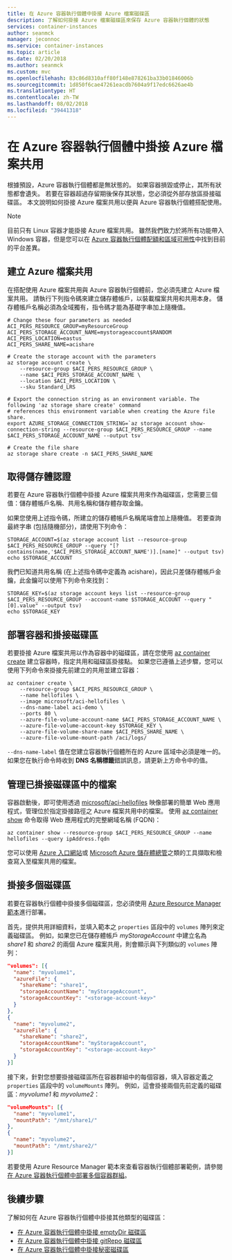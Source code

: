 ```yaml
---
title: 在 Azure 容器執行個體中掛接 Azure 檔案磁碟區
description: 了解如何掛接 Azure 檔案磁碟區來保存 Azure 容器執行個體的狀態
services: container-instances
author: seanmck
manager: jeconnoc
ms.service: container-instances
ms.topic: article
ms.date: 02/20/2018
ms.author: seanmck
ms.custom: mvc
ms.openlocfilehash: 83c86d8310aff80f148e878261ba33b01846006b
ms.sourcegitcommit: 1d850f6cae47261eacdb7604a9f17edc6626ae4b
ms.translationtype: HT
ms.contentlocale: zh-TW
ms.lasthandoff: 08/02/2018
ms.locfileid: "39441318"
---
```

# <a name="mount-an-azure-file-share-in-azure-container-instances"></a>在 Azure 容器執行個體中掛接 Azure 檔案共用

根據預設，Azure 容器執行個體都是無狀態的。 如果容器損毀或停止，其所有狀態都會遺失。 若要在容器超過存留期後保存其狀態，您必須從外部存放區掛接磁碟區。 本文說明如何掛接 Azure 檔案共用以便與 Azure 容器執行個體搭配使用。

> [!NOTE]
> 目前只有 Linux 容器才能掛接 Azure 檔案共用。 雖然我們致力於將所有功能帶入 Windows 容器，但是您可以在 [Azure 容器執行個體配額和區域可用性](container-instances-quotas.md)中找到目前的平台差異。

## <a name="create-an-azure-file-share"></a>建立 Azure 檔案共用

在搭配使用 Azure 檔案共用與 Azure 容器執行個體前，您必須先建立 Azure 檔案共用。 請執行下列指令碼來建立儲存體帳戶，以裝載檔案共用和共用本身。 儲存體帳戶名稱必須為全域獨有，指令碼才能為基礎字串加上隨機值。

```azurecli-interactive
# Change these four parameters as needed
ACI_PERS_RESOURCE_GROUP=myResourceGroup
ACI_PERS_STORAGE_ACCOUNT_NAME=mystorageaccount$RANDOM
ACI_PERS_LOCATION=eastus
ACI_PERS_SHARE_NAME=acishare

# Create the storage account with the parameters
az storage account create \
    --resource-group $ACI_PERS_RESOURCE_GROUP \
    --name $ACI_PERS_STORAGE_ACCOUNT_NAME \
    --location $ACI_PERS_LOCATION \
    --sku Standard_LRS

# Export the connection string as an environment variable. The following 'az storage share create' command
# references this environment variable when creating the Azure file share.
export AZURE_STORAGE_CONNECTION_STRING=`az storage account show-connection-string --resource-group $ACI_PERS_RESOURCE_GROUP --name $ACI_PERS_STORAGE_ACCOUNT_NAME --output tsv`

# Create the file share
az storage share create -n $ACI_PERS_SHARE_NAME
```

## <a name="get-storage-credentials"></a>取得儲存體認證

若要在 Azure 容器執行個體中掛接 Azure 檔案共用來作為磁碟區，您需要三個值：儲存體帳戶名稱、共用名稱和儲存體存取金鑰。

如果您使用上述指令碼，所建立的儲存體帳戶名稱尾端會加上隨機值。 若要查詢最終字串 (包括隨機部分)，請使用下列命令：

```azurecli-interactive
STORAGE_ACCOUNT=$(az storage account list --resource-group $ACI_PERS_RESOURCE_GROUP --query "[?contains(name,'$ACI_PERS_STORAGE_ACCOUNT_NAME')].[name]" --output tsv)
echo $STORAGE_ACCOUNT
```

我們已知道共用名稱 (在上述指令碼中定義為 acishare)，因此只差儲存體帳戶金鑰，此金鑰可以使用下列命令來找到：

```azurecli-interactive
STORAGE_KEY=$(az storage account keys list --resource-group $ACI_PERS_RESOURCE_GROUP --account-name $STORAGE_ACCOUNT --query "[0].value" --output tsv)
echo $STORAGE_KEY
```

## <a name="deploy-container-and-mount-volume"></a>部署容器和掛接磁碟區

若要掛接 Azure 檔案共用以作為容器中的磁碟區，請在您使用 [az container create][az-container-create] 建立容器時，指定共用和磁碟區掛接點。 如果您已遵循上述步驟，您可以使用下列命令來掛接先前建立的共用並建立容器：

```azurecli-interactive
az container create \
    --resource-group $ACI_PERS_RESOURCE_GROUP \
    --name hellofiles \
    --image microsoft/aci-hellofiles \
    --dns-name-label aci-demo \
    --ports 80 \
    --azure-file-volume-account-name $ACI_PERS_STORAGE_ACCOUNT_NAME \
    --azure-file-volume-account-key $STORAGE_KEY \
    --azure-file-volume-share-name $ACI_PERS_SHARE_NAME \
    --azure-file-volume-mount-path /aci/logs/
```

`--dns-name-label` 值在您建立容器執行個體所在的 Azure 區域中必須是唯一的。 如果您在執行命令時收到 **DNS 名稱標籤**錯誤訊息，請更新上方命令中的值。

## <a name="manage-files-in-mounted-volume"></a>管理已掛接磁碟區中的檔案

容器啟動後，即可使用透過 [microsoft/aci-hellofiles][aci-hellofiles] 映像部署的簡單 Web 應用程式，管理位於指定掛接路徑之 Azure 檔案共用中的檔案。 使用 [az container show][az-container-show] 命令取得 Web 應用程式的完整網域名稱 (FQDN)：

```azurecli-interactive
az container show --resource-group $ACI_PERS_RESOURCE_GROUP --name hellofiles --query ipAddress.fqdn
```

您可以使用 [Azure 入口網站][portal]或 [Microsoft Azure 儲存體總管][storage-explorer]之類的工具擷取和檢查寫入至檔案共用的檔案。

## <a name="mount-multiple-volumes"></a>掛接多個磁碟區

若要在容器執行個體中掛接多個磁碟區，您必須使用 [Azure Resource Manager 範本](/azure/templates/microsoft.containerinstance/containergroups)進行部署。

首先，提供共用詳細資料，並填入範本之 `properties` 區段中的 `volumes` 陣列來定義磁碟區。 例如，如果您已在儲存體帳戶 *myStorageAccount* 中建立名為 *share1* 和 *share2* 的兩個 Azure 檔案共用，則會顯示與下列類似的 `volumes` 陣列：

```json
"volumes": [{
  "name": "myvolume1",
  "azureFile": {
    "shareName": "share1",
    "storageAccountName": "myStorageAccount",
    "storageAccountKey": "<storage-account-key>"
  }
},
{
  "name": "myvolume2",
  "azureFile": {
    "shareName": "share2",
    "storageAccountName": "myStorageAccount",
    "storageAccountKey": "<storage-account-key>"
  }
}]
```

接下來，針對您想要掛接磁碟區所在容器群組中的每個容器，填入容器定義之 `properties` 區段中的 `volumeMounts` 陣列。 例如，這會掛接兩個先前定義的磁碟區：*myvolume1* 和 *myvolume2*：

```json
"volumeMounts": [{
  "name": "myvolume1",
  "mountPath": "/mnt/share1/"
},
{
  "name": "myvolume2",
  "mountPath": "/mnt/share2/"
}]
```

若要使用 Azure Resource Manager 範本來查看容器執行個體部署範例，請參閱[在 Azure 容器執行個體中部署多個容器群組](container-instances-multi-container-group.md)。

## <a name="next-steps"></a>後續步驟

了解如何在 Azure 容器執行個體中掛接其他類型的磁碟區：

* [在 Azure 容器執行個體中掛接 emptyDir 磁碟區](container-instances-volume-emptydir.md)
* [在 Azure 容器執行個體中掛接 gitRepo 磁碟區](container-instances-volume-gitrepo.md)
* [在 Azure 容器執行個體中掛接秘密磁碟區](container-instances-volume-secret.md)

<!-- LINKS - External -->
[aci-hellofiles]: https://hub.docker.com/r/microsoft/aci-hellofiles/
[portal]: https://portal.azure.com
[storage-explorer]: https://storageexplorer.com

<!-- LINKS - Internal -->
[az-container-create]: /cli/azure/container#az-container-create
[az-container-show]: /cli/azure/container#az-container-show